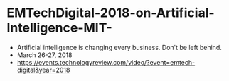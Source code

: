 # EMTechDigital-2018-on-Artificial-Intelligence-MIT-
- Artificial intelligence is changing every business. Don't be left behind.
- March 26-27, 2018
- https://events.technologyreview.com/video/?event=emtech-digital&year=2018
